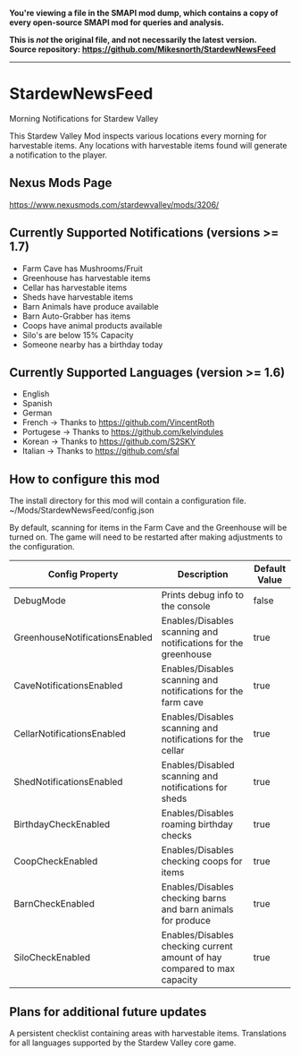 **You're viewing a file in the SMAPI mod dump, which contains a copy of every open-source SMAPI mod
for queries and analysis.**

**This is _not_ the original file, and not necessarily the latest version.**  
**Source repository: https://github.com/Mikesnorth/StardewNewsFeed**

----

# StardewNewsFeed
Morning Notifications for Stardew Valley

This Stardew Valley Mod inspects various locations every morning for harvestable items. Any locations with harvestable items found will generate a notification to the player.

## Nexus Mods Page
https://www.nexusmods.com/stardewvalley/mods/3206/

## Currently Supported Notifications (versions >= 1.7)
* Farm Cave has Mushrooms/Fruit
* Greenhouse has harvestable items
* Cellar has harvestable items
* Sheds have harvestable items
* Barn Animals have produce available
* Barn Auto-Grabber has items
* Coops have animal products available
* Silo's are below 15% Capacity
* Someone nearby has a birthday today

## Currently Supported Languages (version >= 1.6)
* English
* Spanish
* German
* French -> Thanks to https://github.com/VincentRoth 
* Portugese -> Thanks to https://github.com/kelvindules
* Korean -> Thanks to https://github.com/S2SKY
* Italian -> Thanks to https://github.com/sfal

## How to configure this mod
The install directory for this mod will contain a configuration file. ~/Mods/StardewNewsFeed/config.json

By default, scanning for items in the Farm Cave and the Greenhouse will be turned on. The game will need to be restarted after making adjustments to the configuration.

|Config Property|Description|Default Value|
|-|-|-|
|DebugMode|Prints debug info to the console|false|
|GreenhouseNotificationsEnabled|Enables/Disables scanning and notifications for the greenhouse|true|
|CaveNotificationsEnabled|Enables/Disables scanning and notifications for the farm cave|true|
|CellarNotificationsEnabled|Enables/Disables scanning and notifications for the cellar|true|
|ShedNotificationsEnabled|Enables/Disabled scanning and notifications for sheds|true|
|BirthdayCheckEnabled|Enables/Disables roaming birthday checks|true|
|CoopCheckEnabled|Enables/Disables checking coops for items|true|
|BarnCheckEnabled|Enables/Disables checking barns and barn animals for produce|true|
|SiloCheckEnabled|Enables/Disables checking current amount of hay compared to max capacity|true|

## Plans for additional future updates
A persistent checklist containing areas with harvestable items.
Translations for all languages supported by the Stardew Valley core game.
